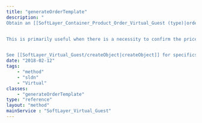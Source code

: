 ```yaml
---
title: "generateOrderTemplate"
description: "
Obtain an [[SoftLayer_Container_Product_Order_Virtual_Guest (type)|order container]] that can be sent to [[SoftLayer_Product_Order/verifyOrder|verifyOrder]] or [[SoftLayer_Product_Order/placeOrder|placeOrder]]. 


This is primarily useful when there is a necessity to confirm the price which will be charged for an order. 


See [[SoftLayer_Virtual_Guest/createObject|createObject]] for specifics on the requirements of the template object parameter. "
date: "2018-02-12"
tags:
    - "method"
    - "sldn"
    - "Virtual"
classes:
    - "generateOrderTemplate"
type: "reference"
layout: "method"
mainService : "SoftLayer_Virtual_Guest"
---
```

